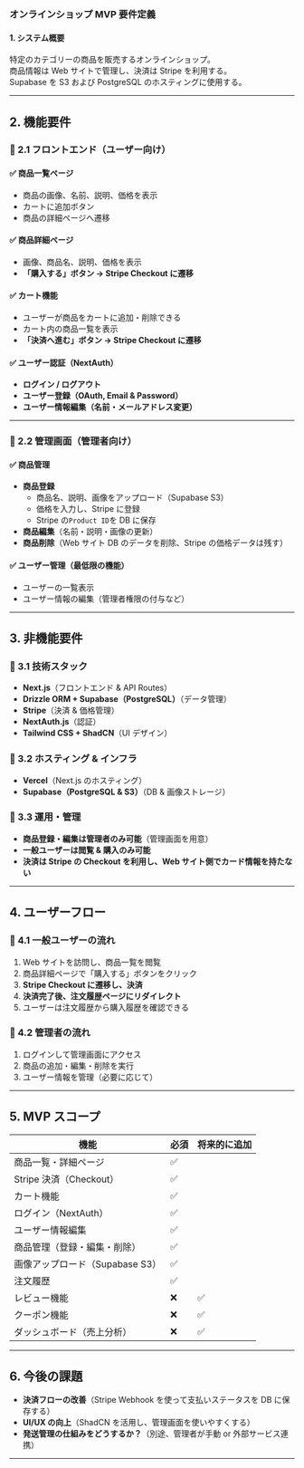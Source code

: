 ### **オンラインショップ MVP 要件定義**

#### **1. システム概要**

特定のカテゴリーの商品を販売するオンラインショップ。  
商品情報は Web サイトで管理し、決済は Stripe を利用する。  
Supabase を S3 および PostgreSQL のホスティングに使用する。

---

## **2. 機能要件**

### **🔹 2.1 フロントエンド（ユーザー向け）**

#### ✅ **商品一覧ページ**

- 商品の画像、名前、説明、価格を表示
- カートに追加ボタン
- 商品の詳細ページへ遷移

#### ✅ **商品詳細ページ**

- 画像、商品名、説明、価格を表示
- **「購入する」ボタン → Stripe Checkout に遷移**

#### ✅ **カート機能**

- ユーザーが商品をカートに追加・削除できる
- カート内の商品一覧を表示
- **「決済へ進む」ボタン → Stripe Checkout に遷移**

#### ✅ **ユーザー認証（NextAuth）**

- **ログイン / ログアウト**
- **ユーザー登録（OAuth, Email & Password）**
- **ユーザー情報編集（名前・メールアドレス変更）**

---

### **🔹 2.2 管理画面（管理者向け）**

#### ✅ **商品管理**

- **商品登録**
  - 商品名、説明、画像をアップロード（Supabase S3）
  - 価格を入力し、Stripe に登録
  - Stripe の`Product ID`を DB に保存
- **商品編集**（名前・説明・画像の更新）
- **商品削除**（Web サイト DB のデータを削除、Stripe の価格データは残す）

#### ✅ **ユーザー管理**（最低限の機能）

- ユーザーの一覧表示
- ユーザー情報の編集（管理者権限の付与など）

---

## **3. 非機能要件**

### **🔹 3.1 技術スタック**

- **Next.js**（フロントエンド & API Routes）
- **Drizzle ORM + Supabase（PostgreSQL）**（データ管理）
- **Stripe**（決済 & 価格管理）
- **NextAuth.js**（認証）
- **Tailwind CSS + ShadCN**（UI デザイン）

### **🔹 3.2 ホスティング & インフラ**

- **Vercel**（Next.js のホスティング）
- **Supabase（PostgreSQL & S3）**（DB & 画像ストレージ）

### **🔹 3.3 運用・管理**

- **商品登録・編集は管理者のみ可能**（管理画面を用意）
- **一般ユーザーは閲覧 & 購入のみ可能**
- **決済は Stripe の Checkout を利用し、Web サイト側でカード情報を持たない**

---

## **4. ユーザーフロー**

### **🔹 4.1 一般ユーザーの流れ**

1. Web サイトを訪問し、商品一覧を閲覧
2. 商品詳細ページで「購入する」ボタンをクリック
3. **Stripe Checkout に遷移し、決済**
4. **決済完了後、注文履歴ページにリダイレクト**
5. ユーザーは注文履歴から購入履歴を確認できる

### **🔹 4.2 管理者の流れ**

1. ログインして管理画面にアクセス
2. 商品の追加・編集・削除を実行
3. ユーザー情報を管理（必要に応じて）

---

## **5. MVP スコープ**

| 機能                            | 必須 | 将来的に追加 |
| ------------------------------- | ---- | ------------ |
| 商品一覧・詳細ページ            | ✅   |              |
| Stripe 決済（Checkout）         | ✅   |              |
| カート機能                      | ✅   |              |
| ログイン（NextAuth）            | ✅   |              |
| ユーザー情報編集                | ✅   |              |
| 商品管理（登録・編集・削除）    | ✅   |              |
| 画像アップロード（Supabase S3） | ✅   |              |
| 注文履歴                        | ✅   |              |
| レビュー機能                    | ❌   | ✅           |
| クーポン機能                    | ❌   | ✅           |
| ダッシュボード（売上分析）      | ❌   | ✅           |

---

## **6. 今後の課題**

- **決済フローの改善**（Stripe Webhook を使って支払いステータスを DB に保存する）
- **UI/UX の向上**（ShadCN を活用し、管理画面を使いやすくする）
- **発送管理の仕組みをどうするか？**（別途、管理者が手動 or 外部サービス連携）

---
